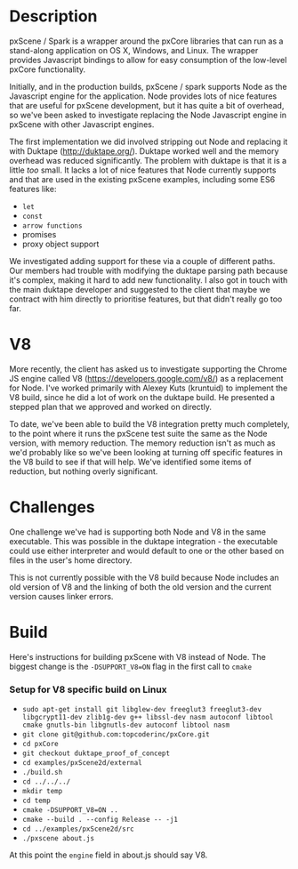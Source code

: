 # Description

pxScene / Spark is a wrapper around the pxCore libraries that can run as a stand-along application on OS X, Windows, and Linux.  The wrapper provides Javascript bindings to allow for easy consumption of the low-level pxCore functionality.

Initially, and in the production builds, pxScene / spark supports Node as the Javascript engine for the application.  Node provides lots of nice features that are useful for pxScene development, but it has quite a bit of overhead, so we've been asked to investigate replacing the Node Javascript engine in pxScene with other Javascript engines.

The first implementation we did involved stripping out Node and replacing it with Duktape (http://duktape.org/).  Duktape worked well and the memory overhead was reduced significantly.  The problem with duktape is that it is a little *too* small.  It lacks a lot of nice features that Node currently supports and that are used in the existing pxScene examples, including some ES6 features like:

* `let`
* `const`
* `arrow functions`
* promises
* proxy object support

We investigated adding support for these via a couple of different paths.  Our members had trouble with modifying the duktape parsing path because it's complex, making it hard to add new functionality.  I also got in touch with the main duktape developer and suggested to the client that maybe we contract with him directly to prioritise features, but that didn't really go too far.

# V8

More recently, the client has asked us to investigate supporting the Chrome JS engine called V8 (https://developers.google.com/v8/) as a replacement for Node.  I've worked primarily with Alexey Kuts (kruntuid) to implement the V8 build, since he did a lot of work on the duktape build.  He presented a stepped plan that we approved and worked on directly.

To date, we've been able to build the V8 integration pretty much completely, to the point where it runs the pxScene test suite the same as the Node version, with memory reduction.  The memory reduction isn't as much as we'd probably like so we've been looking at turning off specific features in the V8 build to see if that will help.  We've identified some items of reduction, but nothing overly significant.

# Challenges

One challenge we've had is supporting both Node and V8 in the same executable.  This was possible in the duktape integration - the executable could use either interpreter and would default to one or the other based on files in the user's home directory.

This is not currently possible with the V8 build because Node includes an old version of V8 and the linking of both the old version and the current version causes linker errors.

# Build

Here's instructions for building pxScene with V8 instead of Node.  The biggest change is the `-DSUPPORT_V8=ON` flag in the first call to `cmake`

### Setup for V8 specific build on Linux

* `sudo apt-get install git libglew-dev freeglut3 freeglut3-dev libgcrypt11-dev zlib1g-dev g++ libssl-dev nasm autoconf libtool cmake gnutls-bin libgnutls-dev autoconf libtool nasm`
* `git clone git@github.com:topcoderinc/pxCore.git`
* `cd pxCore`
* `git checkout duktape_proof_of_concept`
* `cd examples/pxScene2d/external`
* `./build.sh`
* `cd ../../../`
* `mkdir temp`
* `cd temp`
* `cmake -DSUPPORT_V8=ON ..`
* `cmake --build . --config Release -- -j1`
* `cd ../examples/pxScene2d/src`
* `./pxscene about.js`

At this point the `engine` field in about.js should say V8.
